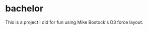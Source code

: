 # bachelor

This is a project I did for fun using Mike Bostock's D3 force layout.

<style>
.node {
  stroke: #fff;
  stroke-width: 1.5px;
}
.link {
  stroke: #999;
  stroke-opacity: .6;
}
</style>

<script src="//d3js.org/d3.v3.min.js"></script>
<script>
var width = 990,
	height = 900;
var color = d3.scale.category20();
var force = d3.layout.force()
	.charge(-120)
	.linkDistance(30)
	.size([width, height]);
var svg = d3.select("body").append("svg")
	.attr("width", width)
	.attr("height", height);
d3.json("links_reduced.json", function(error, graph) {
    var edges = [];
    graph.links.forEach(function(e) { 
    var sourceNode = graph.nodes.filter(function(n) { return n.Name === e.source; })[0],
    targetNode = graph.nodes.filter(function(n) { return n.Name === e.target; })[0];
    	
    edges.push({source: sourceNode, target: targetNode, value: e.Value});
    });
    
   force
      .nodes(graph.nodes)
      .links(edges)
      .start();
	var link = svg.selectAll(".link")
		.data(edges)
	  .enter().append('line')
		.attr('class', 'link')
		.style('stroke-width', function(d) {return Math.sqrt(d.value); });
	var node = svg.selectAll('.node')
		.data(graph.nodes)
	 .enter().append('circle')
		.attr('class', 'node')
		.attr('r', 3)
		.style('fill', function(d) { return color(d.value); })
		.call(force.drag);
	node.append('title')
		.text(function(d) {return d.Name;});
	force.on('tick', function() {
		link.attr('x1', function(d) {return d.source.x; })
			.attr('y1', function(d) {return d.source.y; })
			.attr('x2', function(d) {return d.target.x; })
			.attr('y2', function(d) {return d.target.y; });
		
		node.attr('cx', function(d) {return d.x; })
			.attr('cy', function(d) {return d.y; });
	});
});
</script>
<div id="example"></div>

